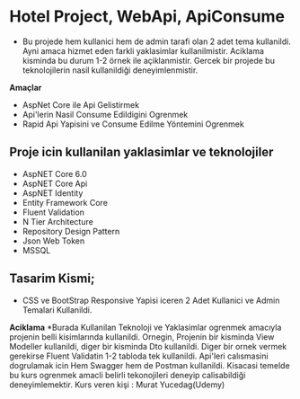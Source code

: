 # Hotel Project, WebApi, ApiConsume
*   Bu projede hem kullanici hem de admin tarafi olan 2 adet tema kullanildi. Ayni amaca hizmet eden farkli yaklasimlar kullanilmistir. Aciklama kisminda bu durum 1-2 örnek ile açiklanmistir. Gercek bir projede bu teknolojilerin nasil kullanildiği deneyimlenmistir.
  
**Amaçlar**  
* AspNet Core ile Api Gelistirmek
* Api'lerin Nasil Consume Edildigini Ogrenmek
* Rapid Api Yapisini ve Consume Edilme Yöntemini Ogrenmek
## Proje icin kullanilan yaklasimlar ve teknolojiler
* AspNET Core 6.0
* AspNET Core Api
* AspNET Identity
* Entity Framework Core
* Fluent Validation
* N Tier Architecture
* Repository Design Pattern
* Json Web Token
* MSSQL
## Tasarim Kismi;  
* CSS ve BootStrap Responsive Yapisi iceren 2 Adet Kullanici ve Admin Temalari Kullanildi. 

**Aciklama**
*Burada Kullanilan Teknoloji ve Yaklasimlar ogrenmek amacıyla projenin belli kisimlarında kullanildi. Ornegin, Projenin bir kisminda View Modeller kullanildi, diger bir kisminda Dto kullanildi. Diger bir ornek vermek gerekirse Fluent Validatin 1-2 tabloda tek kullanildi. Api'leri calısmasini dogrulamak icin Hem Swagger hem de Postman kullanildi. Kisacasi temelde bu kurs ogrenmek amacli belirli tekonojileri deneyip calisabildiği deneyimlemektir. Kurs veren kişi : Murat Yucedag(Udemy)
